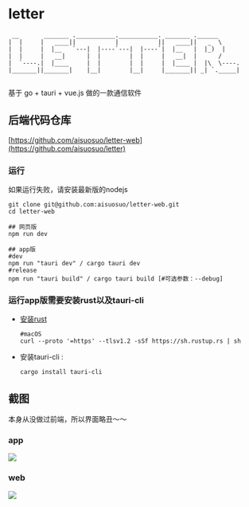 # letter

```text
 __       _______ .___________.___________. _______ .______      
|  |     |   ____||           |           ||   ____||   _  \     
|  |     |  |__   `---|  |----`---|  |----`|  |__   |  |_)  |    
|  |     |   __|      |  |        |  |     |   __|  |      /     
|  `----.|  |____     |  |        |  |     |  |____ |  |\  \----.
|_______||_______|    |__|        |__|     |_______|| _| `._____|
                                                                 
```

基于 go + tauri + vue.js 做的一款通信软件

## 后端代码仓库

[https://github.com/aisuosuo/letter-web](https://github.com/aisuosuo/letter)

### 运行

如果运行失败，请安装最新版的nodejs

```shell
git clone git@github.com:aisuosuo/letter-web.git
cd letter-web

## 网页版
npm run dev

## app版
#dev
npm run "tauri dev" / cargo tauri dev
#release
npm run "tauri build" / cargo tauri build [#可选参数：--debug]

```

### 运行app版需要安装rust以及tauri-cli

* [安装rust](https://www.rust-lang.org/zh-CN/tools/install)
    ```shell
  #macOS
  curl --proto '=https' --tlsv1.2 -sSf https://sh.rustup.rs | sh
  ```
* 安装tauri-cli :
    ```shell
    cargo install tauri-cli
    ```

## 截图

本身从没做过前端，所以界面略丑～～

### app

![](src/assets/index_app.png)

### web

![](src/assets/index_web.png)
